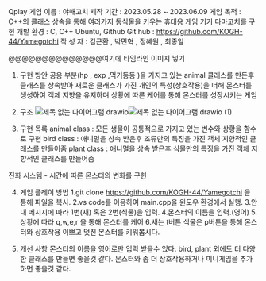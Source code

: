 Qplay
게임 이름 : 야매고치
제작 기간 : 2023.05.28 ~ 2023.06.09
게임 목적 : C++의 클래스 상속을 통해 여러가지 동식물을 키우는 휴대용 게임 기기 다마고치를 구현
개발 환경 : C, C++ Ubuntu, Github
Git hub : https://github.com/KOGH-44/Yamegotchi
작 성 자 : 김근환 , 박민혁 , 정혜원 , 최종일 

@@@@@@@@@@@@@@여기에 타임라인 이미지 넣기 

1) 구현 방안
공용 부분(hp , exp ,먹기등등 )을 가지고 있는 animal 클래스를 만든후 
클래스를 상속받아 새로운 클래스가 가진 개인의 특성(상호작용)을 더해 몬스터를 생성하여
객체 지향을 유지하며 상황에 따른 케어를 통해 몬스터를 성장시키는 게임



2) 구조
![제목 없는 다이어그램 drawio](https://github.com/KOGH-44/Yamegotchi/assets/129154514/b527841f-649e-4f86-bbc3-980c40e00080)![제목 없는 다이어그램 drawio (1)](https://github.com/KOGH-44/Yamegotchi/assets/129154514/4b90dbca-1377-466d-957c-e52bd638ad38)


3) 구현 목록
animal class : 모든 생물이 공통적으로 가지고 있는 변수와 상황을 함수로 구현
bird class :  애니멀을 상속 받은후 조류만의 특징을 가진 객체 지향적인 클래스를 만들어줌
plant class : 애니멀을 상속 받은후 식물만의 특징을 가진 객체 지향적인 클래스를 만들어줌

진화 시스템 - 시간에 따른 몬스터의 변화를 구현

4) 게임 플레이 방법
  1.git clone https://github.com/KOGH-44/Yamegotchi 을 통해 파일을 복사.
  2.vs code를 이용하여 main.cpp을 윈도우 환경에서 실행.
  3.안내 메시지에 따라 1번(새) 혹은 2번(식물)을 입력.
  4.몬스터의 이름을 입력.(영어)
  5.상황에 따라 q,w,e,r 을 통해 몬스터를 케어
  6.새는 t버튼 식물은 p버튼을 통해 몬스터와 상호작용
  이쁘고 멋진 몬스터를 키워봅시다.



5) 개선 사항
몬스터의 이름을 영어로만 입력 받을수 있다.
bird, plant 외에도 더 다양한 클래스를 만들면 좋을것 같다.
몬스터와 좀 더 상호작용하거나 미니게임을 추가하면 좋을것 같다.

